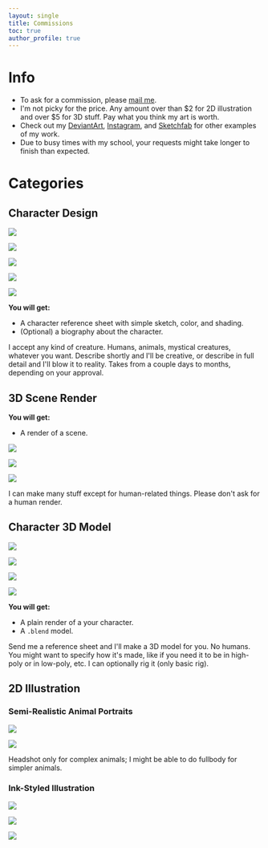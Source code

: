 ```yaml
---
layout: single
title: Commissions
toc: true
author_profile: true
---
```


Info
====

*   To ask for a commission, please [mail me](mailto:daringcuteseal@gmail.com).
*   I'm not picky for the price. Any amount over than $2 for 2D illustration and over $5 for 3D stuff. Pay what you think my art is worth.
*   Check out my [DeviantArt](https://www.deviantart.com/daringcuteseal), [Instagram](https://instagram.com/daringcuteseal), and [Sketchfab](https://sketchfab.com/Mysticreator) for other examples of my work.
*   Due to busy times with my school, your requests might take longer to finish than expected.

Categories
==========

Character Design
----------------

![](examples/refsheet1.png)

![](examples/refsheet2.png)

![](examples/yokina.png)

![](examples/chloe.png)

![](examples/dito.png)

**You will get:**

*   A character reference sheet with simple sketch, color, and shading.
*   (Optional) a biography about the character.

I accept any kind of creature. Humans, animals, mystical creatures, whatever you want. Describe shortly and I'll be creative, or describe in full detail and I'll blow it to reality. Takes from a couple days to months, depending on your approval.

3D Scene Render
---------------

**You will get:**

*   A render of a scene.

![](examples/l1y.png)

![](examples/linux-engineering.png)

![](examples/owl-remake-2yrs.png)

I can make many stuff except for human-related things. Please don't ask for a human render.

Character 3D Model
------------------

![](examples/wolf.png)

![](examples/baby-penguin.png)

![](examples/pearl.png)

![](examples/narwhump.png)

**You will get:**

*   A plain render of a your character.
*   A `.blend` model.

Send me a reference sheet and I'll make a 3D model for you. No humans. You might want to specify how it's made, like if you need it to be in high-poly or in low-poly, etc. I can optionally rig it (only basic rig).


2D Illustration
---------------


### Semi-Realistic Animal Portraits

![](examples/frog.png)

![](examples/dog.png)

Headshot only for complex animals; I might be able to do fullbody for simpler animals.

### Ink-Styled Illustration

![](examples/pearl2.png)

![](examples/chihuahua.png)

![](examples/dare-to-be-cute.png)
